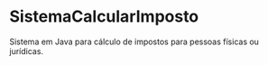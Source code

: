 # SistemaCalcularImposto
Sistema em Java para cálculo de impostos para pessoas físicas ou jurídicas.
